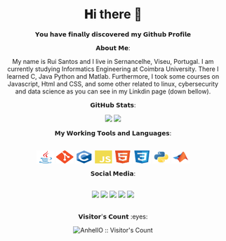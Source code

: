 <div align="center">
    <h1> 𝐇i there 👋 </h1>
    </div>
    
<div align="center">
    <p> 𝗬𝗼𝘂 𝗵𝗮𝘃𝗲 𝗳𝗶𝗻𝗮𝗹𝗹𝘆 𝗱𝗶𝘀𝗰𝗼𝘃𝗲𝗿𝗲𝗱 𝗺𝘆 𝗚𝗶𝘁𝗵𝘂𝗯 𝗣𝗿𝗼𝗳𝗶𝗹𝗲 <p>
    </div>
     
<div align="center">
    <p> 𝗔𝗯𝗼𝘂𝘁 𝗠𝗲: <p>
    <p> My name is Rui Santos and I live in Sernancelhe, Viseu, Portugal. I am currently studying Informatics Engineering at Coimbra University. There I learned C, Java Python and Matlab. Furthermore, I took some courses on Javascript, Html and CSS, and some other related to linux, cybersecurity and data science as you can see in my Linkdin page (down bellow).  </p>
    </div>
    
     
<div align="center">
    <p> 𝗚𝗶𝘁𝗛𝘂𝗯 𝗦𝘁𝗮𝘁𝘀: <p>
    <img height="180em" src="https://github-readme-stats.vercel.app/api?username=kapellaz&show_icons=true&theme=dark&include_all_commits=true&count_private=true"/>
    <img height="180em" src="https://github-readme-stats.vercel.app/api/top-langs/?username=kapellaz&layout=compact&langs_count=7&theme=dark"/>
    </div>
    
    
<div align="center">
    <p> 𝗠𝘆 𝗪𝗼𝗿𝗸𝗶𝗻𝗴 𝗧𝗼𝗼𝗹𝘀 𝗮𝗻𝗱 𝗟𝗮𝗻𝗴𝘂𝗮𝗴𝗲𝘀: </p>
    </div>
    
<div style="display: inline_block" align="center"><br>
      <img align="center" alt="Kapellaz-Java" height="30" width="40" src="https://raw.githubusercontent.com/devicons/devicon/master/icons/java/java-original.svg">
      <img align="center" alt="Kapellaz-Git" height="30" width="40" src="https://raw.githubusercontent.com/devicons/devicon/master/icons/git/git-original.svg">
      <img align="center" alt="Kapellaz-C" height="30" width="40" src="https://raw.githubusercontent.com/devicons/devicon/master/icons/c/c-original.svg">
      <img align="center" alt="Kapellaz-Js" height="30" width="40" src="https://raw.githubusercontent.com/devicons/devicon/master/icons/javascript/javascript-plain.svg">
      <img align="center" alt="Kapellaz-HTML" height="30" width="40" src="https://raw.githubusercontent.com/devicons/devicon/master/icons/html5/html5-original.svg">
      <img align="center" alt="Kapellaz-CSS" height="30" width="40" src="https://raw.githubusercontent.com/devicons/devicon/master/icons/css3/css3-original.svg">
      <img align="center" alt="Kapellaz-Python" height="30" width="40" src="https://raw.githubusercontent.com/devicons/devicon/master/icons/python/python-original.svg">
      <img align="center" alt="Kapellaz-CSS" height="30" width="40" src="https://raw.githubusercontent.com/devicons/devicon/master/icons/matlab/matlab-original.svg">

</div>
    
    
<div align="center">
    <p> 𝗦𝗼𝗰𝗶𝗮𝗹 𝗠𝗲𝗱𝗶𝗮: </p>
    </div>
    
<div style="display: inline_block" align="center"><br> 
        <a href="https://www.instagram.com/ruisantos192002" target="_blank"><img src="https://img.shields.io/badge/-Instagram-%23E4405F?style=for-the-badge&logo=instagram&logoColor=white" target="_blank"></a>
        <a href="https://www.linkedin.com/in/rui-santos-19f2002/" target="_blank"><img src="https://img.shields.io/badge/-LinkedIn-%230077B5?style=for-the-badge&logo=linkedin&logoColor=white" target="_blank"></a>  
        <a href = "mailto:mailto:rui.santos192002@hotmail.com"><img src="https://img.shields.io/badge/-hotmail-%2523333?style=for-the-badge&logo=gmail&logoColor=white" target="_blank"></a>
        <a href = "mailto:mailto:ruicapelas192002@gmail.com"><img src="https://img.shields.io/badge/-Gmail-%23333?style=for-the-badge&logo=gmail&logoColor=white" target="_blank"></a>
        <a href="https://twitter.com/kapellazz" target="_blank"><img src="https://img.shields.io/badge/-twitter-%230077B5?style=for-the-badge&logo=twitter&logoColor=white" target="_blank"></a> 
    </div>
    
    
<div align="center"><br> 
    <p> 𝗩𝗶𝘀𝗶𝘁𝗼𝗿'𝘀 𝗖𝗼𝘂𝗻𝘁 :eyes:</p>
    <p align="center"><img src="https://profile-counter.glitch.me/{kapellaz}/count.svg" alt="AnhellO :: Visitor's Count" /></p>
    </div>
<!---
kapellaz/kapellaz is a ✨ special ✨ repository because its `README.md` (this file) appears on your GitHub profile.
You can click the Preview link to take a look at your changes.
--->
